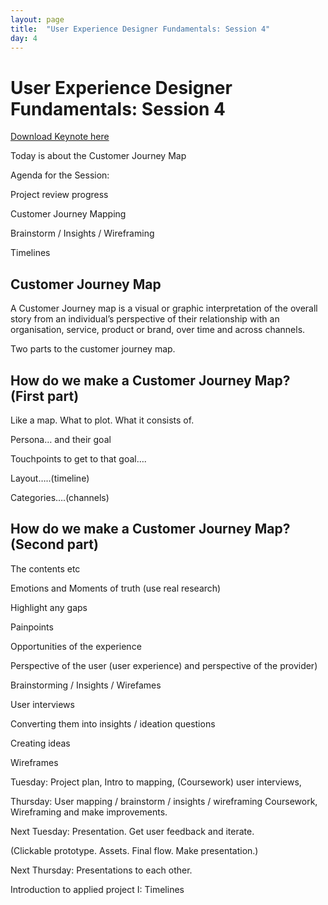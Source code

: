 ```yaml
---
layout: page
title:  "User Experience Designer Fundamentals: Session 4"
day: 4
---
```


# User Experience Designer Fundamentals: Session 4

[Download Keynote here](files/Session-4.pdf)

Today is about the Customer Journey Map

Agenda for the Session:

Project review progress

Customer Journey Mapping

Brainstorm / Insights / Wireframing

Timelines


## Customer Journey Map

A Customer Journey map is a visual or graphic interpretation of the overall story from an individual’s perspective of their relationship with an organisation, service, product or brand, over time and across channels.


Two parts to the customer journey map.

## How do we make a Customer Journey Map? (First part)

Like a map. What to plot. What it consists of.

Persona… and their goal

Touchpoints to get to that goal….

Layout…..(timeline)

Categories….(channels)



## How do we make a Customer Journey Map? (Second part)

The contents etc

Emotions and Moments of truth (use real research)

Highlight any gaps

Painpoints 

Opportunities of the experience

Perspective of the user (user experience) and perspective of the provider)


Brainstorming / Insights / Wirefames


User interviews

Converting them into insights / ideation questions

Creating ideas

Wireframes





Tuesday: Project plan, Intro to mapping, (Coursework) user interviews,

Thursday: User mapping  / brainstorm / insights / wireframing 
Coursework, Wireframing and  make improvements.

Next Tuesday: Presentation. Get user feedback and iterate.

(Clickable prototype. Assets. Final flow. Make presentation.)

Next Thursday: Presentations to each other.



Introduction to applied project I:
Timelines




